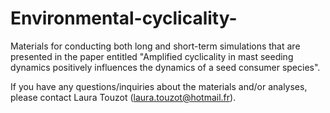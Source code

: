 # Environmental-cyclicality-

Materials for conducting both long and short-term simulations that are presented in the paper entitled "Amplified cyclicality in mast seeding dynamics positively influences the dynamics of a seed consumer species".

If you have any questions/inquiries about the materials and/or analyses, please contact Laura Touzot (laura.touzot@hotmail.fr).
